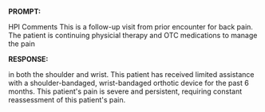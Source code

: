 **PROMPT:**

HPI Comments This is a follow-up visit from prior encounter for back pain. The patient is continuing physicial therapy and OTC medications to manage the pain

**RESPONSE:**

  in both the shoulder and wrist. This patient has received limited assistance with a shoulder-bandaged, wrist-bandaged orthotic device for the past 6 months. This patient's pain is severe and persistent, requiring constant reassessment of this patient's pain.